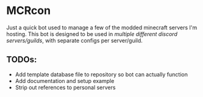 # MCRcon

Just a quick bot used to manage a few of the modded minecraft servers I'm hosting.
This bot is designed to be used in _multiple different discord servers/guilds_, with separate configs per server/guild.

## TODOs:

- Add template database file to repository so bot can actually function
- Add documentation and setup example
- Strip out references to personal servers
